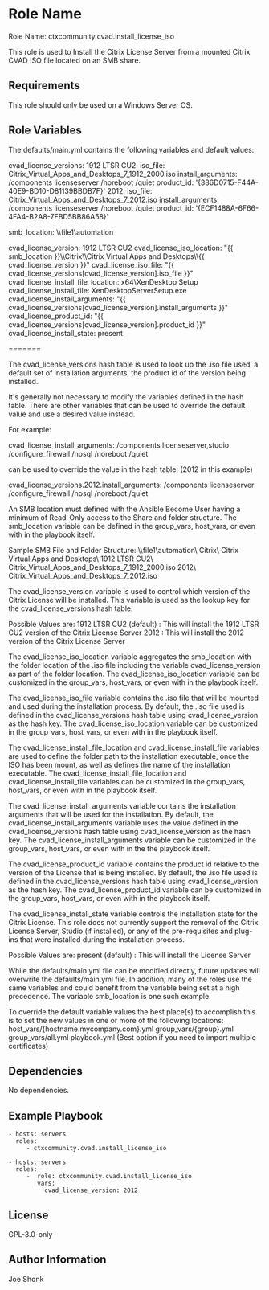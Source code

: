 Role Name
=========

Role Name: ctxcommunity.cvad.install_license_iso

This role is used to Install the Citrix License Server from a mounted Citrix CVAD ISO file
located on an SMB share.

Requirements
------------

This role should only be used on a Windows Server OS.

Role Variables
--------------

The defaults/main.yml contains the following variables and default values:

  cvad_license_versions:
    1912 LTSR CU2:
      iso_file: Citrix_Virtual_Apps_and_Desktops_7_1912_2000.iso
      install_arguments: /components licenseserver /noreboot /quiet
      product_id: '{386D0715-F44A-40E9-BD10-D81139BBDB7F}'
    2012:
      iso_file: Citrix_Virtual_Apps_and_Desktops_7_2012.iso
      install_arguments: /components licenseserver /noreboot /quiet
      product_id: '{ECF1488A-6F66-4FA4-B2A8-7FBD5BB86A58}'

  smb_location: \\\\file1\\automation

  cvad_license_version: 1912 LTSR CU2
  cvad_license_iso_location: "{{ smb_location }}\\\\Citrix\\\\Citrix Virtual Apps and Desktops\\\\{{ cvad_license_version }}"
  cvad_license_iso_file: "{{ cvad_license_versions[cvad_license_version].iso_file }}"
  cvad_license_install_file_location: x64\\XenDesktop Setup
  cvad_license_install_file: XenDesktopServerSetup.exe
  cvad_license_install_arguments: "{{ cvad_license_versions[cvad_license_version].install_arguments }}"
  cvad_license_product_id: "{{ cvad_license_versions[cvad_license_version].product_id }}"
  cvad_license_install_state: present

=======

The cvad_license_versions hash table is used to look up the .iso file used, a default set of installation arguments,
the product id of the version being installed.

It's generally not necessary to modify the variables defined in the hash table. There are other variables that can be used to
override the default value and use a desired value instead.

For example:

  cvad_license_install_arguments: /components licenseserver,studio /configure_firewall /nosql /noreboot /quiet

  can be used to override the value in the hash table:  (2012 in this example)

  cvad_license_versions.2012.install_arguments: /components licenseserver /configure_firewall /nosql /noreboot /quiet

An SMB location must defined with the Ansible Become User having a minimum of Read-Only access to the Share and folder structure.
The smb_location variable can be defined in the group_vars, host_vars, or even with in the playbook itself.

Sample SMB File and Folder Structure:
  \\\\file1\\automation\\
      Citrix\\
          Citrix Virtual Apps and Desktops\\
              1912 LTSR CU2\\
                  Citrix_Virtual_Apps_and_Desktops_7_1912_2000.iso
              2012\\
                  Citrix_Virtual_Apps_and_Desktops_7_2012.iso

The cvad_license_version variable is used to control which version of the Citrix License will be installed.
This variable is used as the lookup key for the cvad_license_versions hash table.

Possible Values are:
  1912 LTSR CU2   (default) : This will install the 1912 LTSR CU2 version of the Citrix License Server
  2012                      : This will install the 2012 version of the Citrix License Server

The cvad_license_iso_location variable aggregates the smb_location with the folder location of the .iso file
including the variable cvad_license_version as part of the folder location. The cvad_license_iso_location
variable can be customized in the group_vars, host_vars, or even with in the playbook itself.

The cvad_license_iso_file variable contains the .iso file that will be mounted and used during the installation process.
By default, the .iso file used is defined in the cvad_license_versions hash table using cvad_license_version
as the hash key. The cvad_license_iso_location variable can be customized in the group_vars, host_vars, or even with in the
playbook itself.

The cvad_license_install_file_location and cvad_license_install_file variables are used to define the
folder path to the installation executable, once the ISO has been mount, as well as defines the name of the installation
executable. The cvad_license_install_file_location and cvad_license_install_file variables can be customized
in the group_vars, host_vars, or even with in the playbook itself.

The cvad_license_install_arguments variable contains the installation arguments that will be used for the
installation. By default, the cvad_license_install_arguments variable uses the value defined in the
cvad_license_versions hash table using cvad_license_version as the hash key.
The cvad_license_install_arguments variable can be customized in the group_vars, host_vars, or even with in the
the playbook itself.

The cvad_license_product_id variable contains the product id relative to the version of the License
that is being installed. By default, the .iso file used is defined in the cvad_license_versions hash table using
cvad_license_version as the hash key. The cvad_license_product_id variable can be customized
in the group_vars, host_vars, or even with in the playbook itself.

The cvad_license_install_state variable controls the installation state for the Citrix License.  This
role does not currently support the removal of the Citrix License Server, Studio (if installed), or any of the
pre-requisites and plug-ins that were installed during the installation process.

Possible Values are:
  present         (default) : This will install the License Server

While the defaults/main.yml file can be modified directly, future updates will
overwrite the defaults/main.yml file.  In addition, many of the roles use the same
variables and could benefit from the variable being set at a high precedence.
The variable smb_location is one such example.

To override the default variable values the best place(s) to accomplish this is
to set the new values in one or more of the following locations:
  host_vars/{hostname.mycompany.com}.yml
  group_vars/{group}.yml
  group_vars/all.yml
  playbook.yml (Best option if you need to import multiple certificates)

Dependencies
------------

No dependencies.

Example Playbook
----------------

    - hosts: servers
      roles:
         - ctxcommunity.cvad.install_license_iso

    - hosts: servers
      roles:
         -  role: ctxcommunity.cvad.install_license_iso
            vars:
              cvad_license_version: 2012

License
-------

GPL-3.0-only

Author Information
------------------

Joe Shonk
